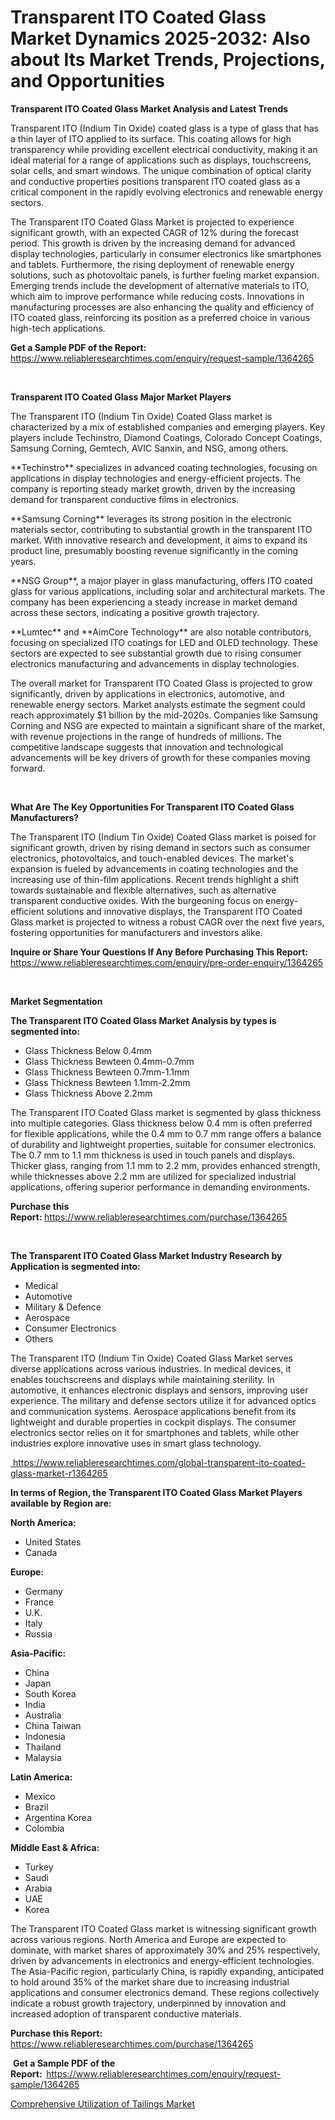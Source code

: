<p><h1>Transparent ITO Coated Glass Market Dynamics 2025-2032: Also about Its Market Trends, Projections, and Opportunities</h1></p><p><strong>Transparent ITO Coated Glass Market Analysis and Latest Trends</strong></p>
<p><p>Transparent ITO (Indium Tin Oxide) coated glass is a type of glass that has a thin layer of ITO applied to its surface. This coating allows for high transparency while providing excellent electrical conductivity, making it an ideal material for a range of applications such as displays, touchscreens, solar cells, and smart windows. The unique combination of optical clarity and conductive properties positions transparent ITO coated glass as a critical component in the rapidly evolving electronics and renewable energy sectors.</p><p>The Transparent ITO Coated Glass Market is projected to experience significant growth, with an expected CAGR of 12% during the forecast period. This growth is driven by the increasing demand for advanced display technologies, particularly in consumer electronics like smartphones and tablets. Furthermore, the rising deployment of renewable energy solutions, such as photovoltaic panels, is further fueling market expansion. Emerging trends include the development of alternative materials to ITO, which aim to improve performance while reducing costs. Innovations in manufacturing processes are also enhancing the quality and efficiency of ITO coated glass, reinforcing its position as a preferred choice in various high-tech applications.</p></p>
<p><strong>Get a Sample PDF of the Report:&nbsp;</strong> <a href="https://www.reliableresearchtimes.com/enquiry/request-sample/1364265?utm_campaign=2183&utm_medium=2&utm_source=Github&utm_content=ia&utm_term=03022025&utm_id=transparent-ito-coated-glass">https://www.reliableresearchtimes.com/enquiry/request-sample/1364265</a></p>
<p>&nbsp;</p>
<p><strong>Transparent ITO Coated Glass Major Market Players</strong></p>
<p><p>The Transparent ITO (Indium Tin Oxide) Coated Glass market is characterized by a mix of established companies and emerging players. Key players include Techinstro, Diamond Coatings, Colorado Concept Coatings, Samsung Corning, Gemtech, AVIC Sanxin, and NSG, among others. </p><p>**Techinstro** specializes in advanced coating technologies, focusing on applications in display technologies and energy-efficient projects. The company is reporting steady market growth, driven by the increasing demand for transparent conductive films in electronics.</p><p>**Samsung Corning** leverages its strong position in the electronic materials sector, contributing to substantial growth in the transparent ITO market. With innovative research and development, it aims to expand its product line, presumably boosting revenue significantly in the coming years.</p><p>**NSG Group**, a major player in glass manufacturing, offers ITO coated glass for various applications, including solar and architectural markets. The company has been experiencing a steady increase in market demand across these sectors, indicating a positive growth trajectory.</p><p>**Lumtec** and **AimCore Technology** are also notable contributors, focusing on specialized ITO coatings for LED and OLED technology. These sectors are expected to see substantial growth due to rising consumer electronics manufacturing and advancements in display technologies.</p><p>The overall market for Transparent ITO Coated Glass is projected to grow significantly, driven by applications in electronics, automotive, and renewable energy sectors. Market analysts estimate the segment could reach approximately $1 billion by the mid-2020s. Companies like Samsung Corning and NSG are expected to maintain a significant share of the market, with revenue projections in the range of hundreds of millions. The competitive landscape suggests that innovation and technological advancements will be key drivers of growth for these companies moving forward.</p></p>
<p>&nbsp;</p>
<p><strong>What Are The Key Opportunities For Transparent ITO Coated Glass Manufacturers?</strong></p>
<p><p>The Transparent ITO (Indium Tin Oxide) Coated Glass market is poised for significant growth, driven by rising demand in sectors such as consumer electronics, photovoltaics, and touch-enabled devices. The market's expansion is fueled by advancements in coating technologies and the increasing use of thin-film applications. Recent trends highlight a shift towards sustainable and flexible alternatives, such as alternative transparent conductive oxides. With the burgeoning focus on energy-efficient solutions and innovative displays, the Transparent ITO Coated Glass market is projected to witness a robust CAGR over the next five years, fostering opportunities for manufacturers and investors alike.</p></p>
<p><strong>Inquire or Share Your Questions If Any Before Purchasing This Report:</strong> <a href="https://www.reliableresearchtimes.com/enquiry/pre-order-enquiry/1364265?utm_campaign=2183&utm_medium=2&utm_source=Github&utm_content=ia&utm_term=03022025&utm_id=transparent-ito-coated-glass">https://www.reliableresearchtimes.com/enquiry/pre-order-enquiry/1364265</a></p>
<p>&nbsp;</p>
<p><strong>Market Segmentation</strong></p>
<p><strong>The Transparent ITO Coated Glass Market Analysis by types is segmented into:</strong></p>
<p><ul><li>Glass Thickness Below 0.4mm</li><li>Glass Thickness Bewteen 0.4mm-0.7mm</li><li>Glass Thickness Bewteen 0.7mm-1.1mm</li><li>Glass Thickness Bewteen 1.1mm-2.2mm</li><li>Glass Thickness Above 2.2mm</li></ul></p>
<p><p>The Transparent ITO Coated Glass market is segmented by glass thickness into multiple categories. Glass thickness below 0.4 mm is often preferred for flexible applications, while the 0.4 mm to 0.7 mm range offers a balance of durability and lightweight properties, suitable for consumer electronics. The 0.7 mm to 1.1 mm thickness is used in touch panels and displays. Thicker glass, ranging from 1.1 mm to 2.2 mm, provides enhanced strength, while thicknesses above 2.2 mm are utilized for specialized industrial applications, offering superior performance in demanding environments.</p></p>
<p><strong>Purchase this Report:&nbsp;</strong><a href="https://www.reliableresearchtimes.com/purchase/1364265?utm_campaign=2183&utm_medium=2&utm_source=Github&utm_content=ia&utm_term=03022025&utm_id=transparent-ito-coated-glass">https://www.reliableresearchtimes.com/purchase/1364265</a></p>
<p>&nbsp;</p>
<p><strong>The Transparent ITO Coated Glass Market Industry Research by Application is segmented into:</strong></p>
<p><ul><li>Medical</li><li>Automotive</li><li>Military & Defence</li><li>Aerospace</li><li>Consumer Electronics</li><li>Others</li></ul></p>
<p><p>The Transparent ITO (Indium Tin Oxide) Coated Glass Market serves diverse applications across various industries. In medical devices, it enables touchscreens and displays while maintaining sterility. In automotive, it enhances electronic displays and sensors, improving user experience. The military and defense sectors utilize it for advanced optics and communication systems. Aerospace applications benefit from its lightweight and durable properties in cockpit displays. The consumer electronics sector relies on it for smartphones and tablets, while other industries explore innovative uses in smart glass technology.</p></p>
<p><a href="https://www.reliableresearchtimes.com/global-transparent-ito-coated-glass-market-r1364265?utm_campaign=2183&utm_medium=2&utm_source=Github&utm_content=ia&utm_term=03022025&utm_id=transparent-ito-coated-glass">&nbsp;https://www.reliableresearchtimes.com/global-transparent-ito-coated-glass-market-r1364265</a></p>
<p><strong>In terms of Region, the Transparent ITO Coated Glass Market Players available by Region are:</strong></p>
<p>
    <p> <strong> North America: </strong>
        <ul>
            <li>United States</li>
            <li>Canada</li>
        </ul>
        </p> 
    <p> <strong> Europe: </strong>
        <ul>
            <li>Germany</li>
            <li>France</li>
            <li>U.K.</li>
            <li>Italy</li>
            <li>Russia</li>
        </ul>
        </p> 
    <p> <strong> Asia-Pacific: </strong>
        <ul>
            <li>China</li>
            <li>Japan</li>
            <li>South Korea</li>
            <li>India</li>
            <li>Australia</li>
            <li>China Taiwan</li>
            <li>Indonesia</li>
            <li>Thailand</li>
            <li>Malaysia</li>
        </ul>
        </p> 
    <p> <strong> Latin America: </strong>
        <ul>
            <li>Mexico</li>
            <li>Brazil</li>
            <li>Argentina Korea</li>
            <li>Colombia</li>
        </ul>
        </p> 
    <p> <strong> Middle East & Africa: </strong>
        <ul>
            <li>Turkey</li>
            <li>Saudi</li>
            <li>Arabia</li>
            <li>UAE</li>
            <li>Korea</li>
        </ul>
    </p>
    </p>
<p><p>The Transparent ITO Coated Glass market is witnessing significant growth across various regions. North America and Europe are expected to dominate, with market shares of approximately 30% and 25% respectively, driven by advancements in electronics and energy-efficient technologies. The Asia-Pacific region, particularly China, is rapidly expanding, anticipated to hold around 35% of the market share due to increasing industrial applications and consumer electronics demand. These regions collectively indicate a robust growth trajectory, underpinned by innovation and increased adoption of transparent conductive materials.</p></p>
<p><strong>Purchase this Report: </strong><a href="https://www.reliableresearchtimes.com/purchase/1364265?utm_campaign=2183&utm_medium=2&utm_source=Github&utm_content=ia&utm_term=03022025&utm_id=transparent-ito-coated-glass">https://www.reliableresearchtimes.com/purchase/1364265</a></p>
<p>&nbsp;<strong>Get a Sample PDF of the Report:&nbsp;&nbsp;</strong><a href="https://www.reliableresearchtimes.com/enquiry/request-sample/1364265?utm_campaign=2183&utm_medium=2&utm_source=Github&utm_content=ia&utm_term=03022025&utm_id=transparent-ito-coated-glass">https://www.reliableresearchtimes.com/enquiry/request-sample/1364265</a></p>
<p><strong></strong></p>
<p><p><a href="https://github.com/SanjidaKhan901/Market-Research-Report-List-1/blob/main/comprehensive-utilization-of-tailings-market.md?utm_campaign=2183&utm_medium=2&utm_source=Github&utm_content=ia&utm_term=03022025&utm_id=transparent-ito-coated-glass">Comprehensive Utilization of Tailings Market</a></p></p>
